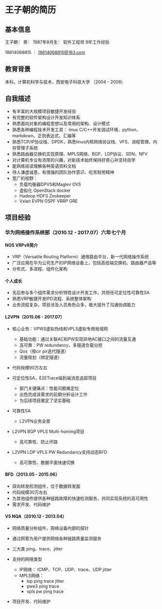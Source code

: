 
# 王子朝的简历 

## 基本信息
王子朝  ︳男  ︳1987年8月生 ︳软件工程师 9年工作经验

18614068815 ︱ 18614068815@163.com

## 教育背景
本科，计算机科学与技术，西安电子科技大学 （2004 - 2008）

## 自我描述
- 有丰富的大规模项目敏捷开发经验
- 有完整的软件架构设计开发知识体系
- 熟悉面向对象的编程思想以及常用的架构、设计模式
- 熟悉各种编程技术开发工具： linux C/C++开发调试环境、python、markdown、正则表达式、汇编等
- 熟悉TCP/IP协议栈、DPDK，熟悉linux内核网络协议栈、VFS、进程管理、内存管理子系统
- 熟悉路由器交换机实现原理、MPLS网络、BGP、LDP协议、SDN、NFV
- 对计算机专业有浓厚的兴趣，对新技术始终保持好奇心并坚持自学
- 能熟练阅读理解各种英语资料文档
- 待人谦虚诚恳，有很强的团队协作意识、吃苦耐劳精神
- 宽广的视野：
	- 负载均衡器DPVS和Maglev OVS
	- 虚拟化 OpenStack docker
	- Hadoop HDFS Zookeeper
	- Vxlan EVPN OSPF VRRP GRE
	  

## 项目经验

### 华为网络操作系统部（2010.12 - 2017.07）六年七个月

#### NOS VRPv8简介
- VRP（Versatile Routing Platform）通用路由平台，新一代网络操作系统
- 广泛应用在华为公司生产的IP网络设备上，包括高低端交换机、路由器产品等
- 分布式、多进程、组件化架构

#### 个人成长
- 先后参与多个组件需求分析特性设计开发工作，并担任可定位性可靠性SA
- 熟悉VRP敏捷开发IPD流程、系统整体架构
- 业务流程复杂，项目涉及人员角色众多，极大提升了沟通协调能力

#### L2VPN（2015.06 - 2017.07）
- 核心业务：VPWS虚拟伪线和VPLS虚拟专用局域网
	- 基础功能：通过关联AC和PW实现异地AC接口之间的流量互通
	- 高可靠：PW redundancy，多隧道负载分担
	- Qos（按cir pir迭代隧道）
	- 流量规划（绑定隧道）
- 代码规模90万左右

- 可定位性SA，E2ETrace端到端消息追踪项目
	- 部门关键痛点：性能问题难定位
	- 出色完成该需求的前期分析设计工作
	- 为后续项目奠定了坚实基础

- 可靠性SA
	- L2VPN业务全景

- L2VPN BGP VPLS Multi-homing项目
	- 高可靠性、防止环路

- L2VPN LDP VPLS PW Redundancy支持动态BFD
	- 高可靠性、数据平面快速切换

#### BFD（2013.05 - 2015.06）
- 双向转发检测组件，位于数据转发面
- 代码规模30万左右
- 为其他组件提供各种链路故障的快速检测服务，共同实现系统的高可用性
- 需求开发、代码维护

#### V5 NQA（2010.12 - 2013.04）
- 网络质量分析组件，网络设备内部的探针
- 通过网管为用户提供网络各种链路质量监测服务
- 三大类 ping、trace、jitter
- 支持的网络类型
	- IP网络： ICMP、TCP、UDP、trace、UDP jitter
	- MPLS网络：
		- lsp ping trace jitter
		- pwe3 ping trace
		- vpls pw ping trace

- 项目开发、代码维护


